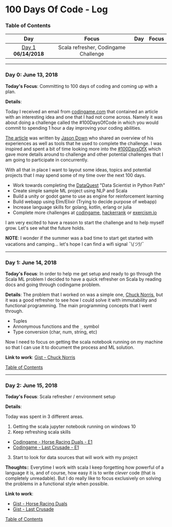 # 100 Days Of Code - Log

<a name="toc"></a>
### Table of Contents 
|Day|Focus|Day|Focus|
|:---:|:-----:|:---:|:-----:|
|[Day 1](#day-1) **06/14/2018** | Scala refresher, Codingame Challenge | | |
<!--- 
|[Day 1](#day-1) **--/--/--**| Topics |[Day 2](#day-2) **--/--/--**| Topics |
|[Day 1](#day-1) **--/--/--**| Topics |[Day 2](#day-2) **--/--/--**| Topics |
--->

----------
<a name="day-0"></a>
### Day 0: June 13, 2018  

**Today's Focus**: Committing to 100 days of coding and coming up with a plan. 

**Details**:

Today I received an email from [codingame.com](https://www.codingame.com/) that contained an article with
an interesting idea and one that I had not come across.  Namely it was about doing a challenge called
the #100DaysOfCode in which you would commit to spending 1 hour a day improving your coding abilities.  

[The article](https://www.codingame.com/blog/100-days-of-code-challenge) was written by 
[Jason Down](https://twitter.com/jasondown) who shared an overview of his experiences as well as tools
that he used to complete the challenge.  I was inspired and spent a bit of time looking more into
the [#100DaysOfX](http://100daysofx.com/) which gave more details around to challenge and
other potential challenges that I am going to participate in concurrently.  

With all that in place I want to layout some ideas, topics and potential projects that I may spend some of 
my time over the next 100 days.  

- Work towards completing the [DataQuest](https://www.dataquest.io/) "Data Scientist in Python Path"
- Create simple sample ML project using NLP and Scala
- Build a unity or godot game to use as engine for reinforcement learning
- Build webapp using Elm/Elixir (Trying to decide purpose of webapp)
- Increase language skills for golang, kotlin, erlang or julia
- Complete more challenges at [codingame](https://www.codingame.com/), [hackerrank](https://www.hackerrank.com) or [exercism.io](http://exercism.io)

I am very excited to have a reason to start the challenge and to help myself grow.  Let's see what the future
holds.  

__NOTE__: I wonder if the summer was a bad time to start get started with vacations and camping... let's hope I
can find a wifi signal ¯\\_(ツ)_/¯ 

----------
<a name="day-1"></a>
### Day 1: June 14, 2018

**Today's Focus**: In order to help me get setup and ready to go through the Scala ML problem I decided
to have a quick refresher on Scala by reading docs and going through codingame problem.  

**Details**:  The problem that I worked on was a simple one, [Chuck Norris](https://www.codingame.com/training/easy/chuck-norris),
but it was a good refresher to see how I could solve it with immutability and functional programming.  The main
programming concepts that I went through.  

 - Tuples
 - Annonymous functions and the `_` symbol
 - Type conversion (char, num, string, etc)

Now I need to focus on getting the scala notebook running on my machine so that I can use it to document the process
and ML solution.  

**Link to work**: [Gist - Chuck Norris](https://gist.github.com/mikekwright/b3ee383bbcd17f4407951e5662a3a6f7)

[Table of Contents](#toc)

----------
<a name="day-2"></a>
### Day 2: June 15, 2018

**Today's Focus**: Scala refresher / environment setup

**Details**:  

Today was spent in 3 different areas.  

1. Getting the scala jupyter notebook running on windows 10
2. Keep refreshing scala skills
 - [Codingame - Horse Racing Duals - E1](https://www.codingame.com/training/easy/horse-racing-duals)  
 - [Codingame - Last Crusade - E1](https://www.codingame.com/training/medium/the-last-crusade-episode-1)
3. Start to look for data sources that will work with my project

**Thoughts:**:  Everytime I work with scala I keep forgetting how powerful
of a language it is, and of course, how easy it is to write _clever_ code
(that is completely unreadable).  But I do really like to focus exclusively
on solving the problems in a functional style when possible.  

**Link to work**: 
- [Gist - Horse Racing Duals](https://gist.github.com/mikekwright/05f112c3ce8ff7dfd8e9e3d64d92f5e1)
- [Gist - Last Crusade](https://gist.github.com/mikekwright/9a31a3ff02aa007d3ee32f3b66cd1566)   

[Table of Contents](#toc)


<!---
Entry template

----------
<a name="day-1"></a>
### Day 1: January 1, 2018

**Today's Focus**: [Fill in] 

**Details**:  [Fill in or skip]

 - I worked on a
 - I completed b
 - I learned c

**Thoughts:**  [Fill in or skip]

![Day 1 Image](https://raw.githubusercontent.com/mikekwright/100-days-of-code/master/images/day1_image.png)

**Examples**: [Fill in with some examples if any] 

**Link to work**: [Github](https://github.com/mikekwright/100-days-of-code/)

[Table of Contents](#toc)

--->
